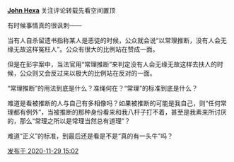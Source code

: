[**John Hexa**](https://www.zhihu.com/people/mcbig)
关注评论转载先看空间置顶
>
有时候事情真的很讽刺——  
  >
当有人自杀留遗书指称某人是恶徒的时候，公众就会说“以常理推断，没有人会无缘无故这样冤枉人”。公众有很大的比例站在赞成一面。  
  >
但是在彭宇案中，当法官用“常理推断”来判定没有人会无缘无故这样去扶人的时候，公众则又会反过来以极大的比例站在反对的一面。  
  >
“常理推断”的用法到底是什么？准绳何在？“常理”的标准到底是什么？  
  >
难道是看被推断的人与自己有多相像吗？如果被推断的可能是我自己，则“任何常理都有例外”，当被推断的那种身份看来和我八杆子打不着，甚至是我素来所讨厌的，那么“常理之所以是常理当然总有道理”？  
  >
难道“正义”的标准，到最后还是看是不是“真的有一头牛”吗？

[发布于 2020-11-29 15:02](https://www.zhihu.com/pin/1316396337634709504)
